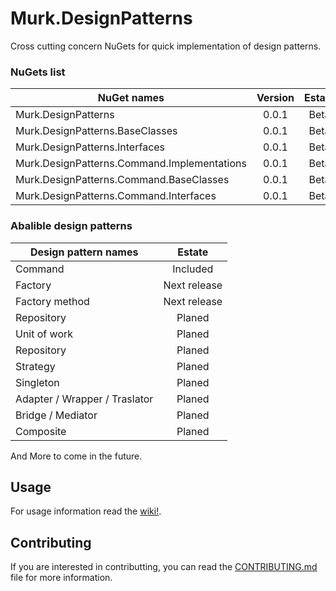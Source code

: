 # Murk.DesignPatterns
Cross cutting concern NuGets for quick implementation of design patterns.

### NuGets list

|                NuGet names                  | Version | Estate |
|---------------------------------------------|:-------:|:------:|
| Murk.DesignPatterns                         | 0.0.1   |  Beta  |
| Murk.DesignPatterns.BaseClasses             | 0.0.1   |  Beta  |
| Murk.DesignPatterns.Interfaces              | 0.0.1   |  Beta  |
| Murk.DesignPatterns.Command.Implementations | 0.0.1   |  Beta  |
| Murk.DesignPatterns.Command.BaseClasses     | 0.0.1   |  Beta  |
| Murk.DesignPatterns.Command.Interfaces      | 0.0.1   |  Beta  |

### Abalible design patterns

|           Design pattern names              |  Estate      |
|---------------------------------------------|:------------:|
| Command                                     | Included     |
| Factory                                     | Next release |
| Factory method                              | Next release |
| Repository                                  | Planed       |
| Unit of work                                | Planed       |
| Repository                                  | Planed       |
| Strategy                                    | Planed       |
| Singleton                                   | Planed       |
| Adapter / Wrapper / Traslator               | Planed       |
| Bridge / Mediator                           | Planed       |
| Composite                                   | Planed       |

And More to come in the future.

## Usage

For usage information read the [wiki!](https://github.com/Jerajo/Murk.DesignPatterns/wiki).

## Contributing

If you are interested in contributting, you can read the [CONTRIBUTING.md](https://github.com/Jerajo/Murk.DesignPatterns/wiki/Not-yet) file for more information.
